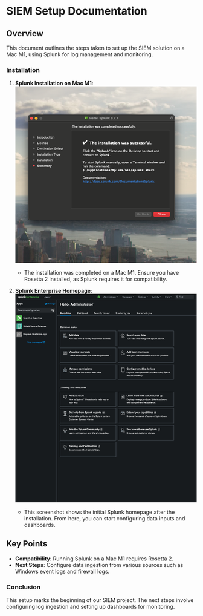 # SIEM Setup Documentation

## Overview
This document outlines the steps taken to set up the SIEM solution on a Mac M1, using Splunk for log management and monitoring.

### Installation

1. **Splunk Installation on Mac M1**:
   ![Splunk Installed](screenshots/installation/Splunk%20Installed.png)
   - The installation was completed on a Mac M1. Ensure you have Rosetta 2 installed, as Splunk requires it for compatibility.

2. **Splunk Enterprise Homepage**:
   ![Splunk Enterprise Homepage](screenshots/installation/Splunk%20Enterprise%20Homepage.png)
   - This screenshot shows the initial Splunk homepage after the installation. From here, you can start configuring data inputs and dashboards.

## Key Points
- **Compatibility**: Running Splunk on a Mac M1 requires Rosetta 2.
- **Next Steps**: Configure data ingestion from various sources such as Windows event logs and firewall logs.

### Conclusion
This setup marks the beginning of our SIEM project. The next steps involve configuring log ingestion and setting up dashboards for monitoring.
